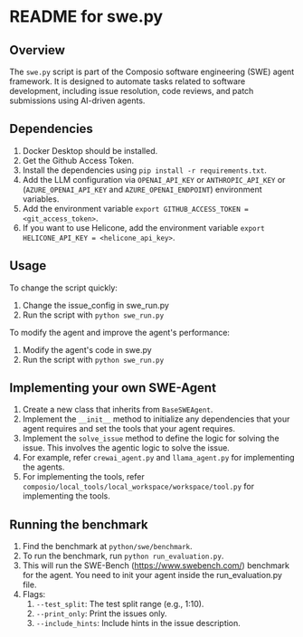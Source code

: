 # README for swe.py

## Overview

The `swe.py` script is part of the Composio software engineering (SWE) agent framework.
It is designed to automate tasks related to software development, including issue resolution, code reviews, and patch submissions using AI-driven agents.

## Dependencies

1. Docker Desktop should be installed.
2. Get the Github Access Token.
3. Install the dependencies using `pip install -r requirements.txt`.
4. Add the LLM configuration via `OPENAI_API_KEY` or `ANTHROPIC_API_KEY` or (`AZURE_OPENAI_API_KEY` and `AZURE_OPENAI_ENDPOINT`) environment variables.
5. Add the environment variable `export GITHUB_ACCESS_TOKEN = <git_access_token>`.
6. If you want to use Helicone, add the environment variable `export HELICONE_API_KEY = <helicone_api_key>`.

## Usage

To change the script quickly:

1. Change the issue_config in swe_run.py
2. Run the script with `python swe_run.py`

To modify the agent and improve the agent's performance:

1. Modify the agent's code in swe.py
2. Run the script with `python swe_run.py`

## Implementing your own SWE-Agent

1. Create a new class that inherits from `BaseSWEAgent`.
2. Implement the `__init__` method to initialize any dependencies that your agent requires and set the tools that your agent requires.
3. Implement the `solve_issue` method to define the logic for solving the issue. This involves the agentic logic to solve the issue.
4. For example, refer `crewai_agent.py` and `llama_agent.py` for implementing the agents.
5. For implementing the tools, refer `composio/local_tools/local_workspace/workspace/tool.py` for implementing the tools.

## Running the benchmark

1. Find the benchmark at `python/swe/benchmark`.
2. To run the benchmark, run `python run_evaluation.py`.
3. This will run the SWE-Bench (https://www.swebench.com/) benchmark for the agent. You need to init your agent inside the run_evaluation.py file.
4. Flags:
   1. `--test_split`: The test split range (e.g., 1:10).
   2. `--print_only`: Print the issues only.
   3. `--include_hints`: Include hints in the issue description.
